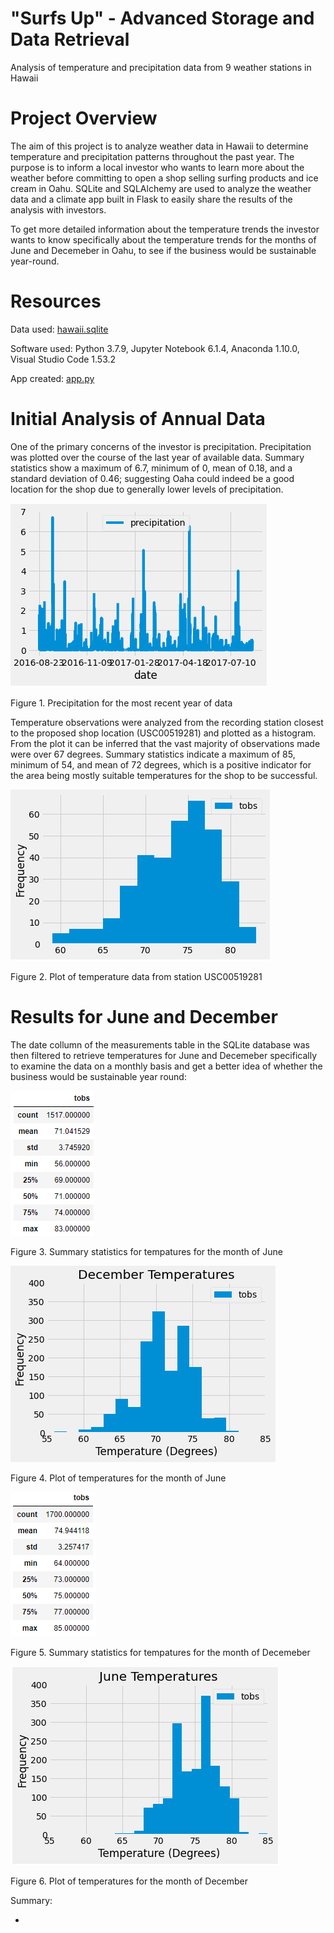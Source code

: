 # "Surfs Up" - Advanced Storage and Data Retrieval

Analysis of temperature and precipitation data from 9 weather stations in Hawaii

# Project Overview

The aim of this project is to analyze weather data in Hawaii to determine temperature and precipitation patterns throughout the past year. The purpose is to inform a local investor who wants to learn more about the weather before committing to open a shop selling surfing products and ice cream in Oahu. SQLite and SQLAlchemy are used to analyze the weather data and a climate app built in Flask to easily share the results of the analysis with investors. 

To get more detailed information about the temperature trends the investor wants to know specifically about the temperature trends for the months of June and Decemeber in Oahu, to see if the business would be sustainable year-round.

# Resources

Data used: [hawaii.sqlite](https://github.com/jkenning/Surfs_up/blob/main/hawaii.sqlite)

Software used: Python 3.7.9, Jupyter Notebook 6.1.4, Anaconda 1.10.0, Visual Studio Code 1.53.2

App created: [app.py](https://github.com/jkenning/Surfs_up/blob/main/app.py)

# Initial Analysis of Annual Data

One of the primary concerns of the investor is precipitation. Precipitation was plotted over the course of the last year of available data. Summary statistics show a maximum of 6.7, minimum of 0, mean of 0.18, and a standard deviation of 0.46; suggesting Oaha could indeed be a good location for the shop due to generally lower levels of precipitation.

![](https://github.com/jkenning/Surfs_up/blob/main/Resources/Precipitation.PNG)

Figure 1. Precipitation for the most recent year of data

Temperature observations were analyzed from the recording station closest to the proposed shop location (USC00519281) and plotted as a histogram. From the plot it can be inferred that the vast majority of observations made were over 67 degrees. Summary statistics indicate a maximum of 85, minimum of 54, and mean of 72 degrees, which is a positive indicator for the area being mostly suitable temperatures for the shop to be successful. 

![](https://github.com/jkenning/Surfs_up/blob/main/Resources/Temps_for_past_year_at_USC00519281.PNG)

Figure 2. Plot of temperature data from station USC00519281

# Results for June and December

The date collumn of the measurements table in the SQLite database was then filtered to retrieve temperatures for June and Decemeber specifically to examine the data on a monthly basis and get a better idea of whether the business would be sustainable year round:

![](https://github.com/jkenning/Surfs_up/blob/main/Resources/December_temps_df.PNG)

Figure 3. Summary statistics for tempatures for the month of June

![](https://github.com/jkenning/Surfs_up/blob/main/Resources/December_temperatures.PNG)

Figure 4. Plot of temperatures for the month of June 

![](https://github.com/jkenning/Surfs_up/blob/main/Resources/June_temps_df.PNG)

Figure 5. Summary statistics for tempatures for the month of Decemeber

![](https://github.com/jkenning/Surfs_up/blob/main/Resources/June_temperatures.PNG)

Figure 6. Plot of temperatures for the month of December 

Summary:

* 